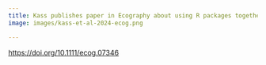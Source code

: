```yaml
---
title: Kass publishes paper in Ecography about using R packages together for species distribution modeling
image: images/kass-et-al-2024-ecog.png

---
```


https://doi.org/10.1111/ecog.07346
